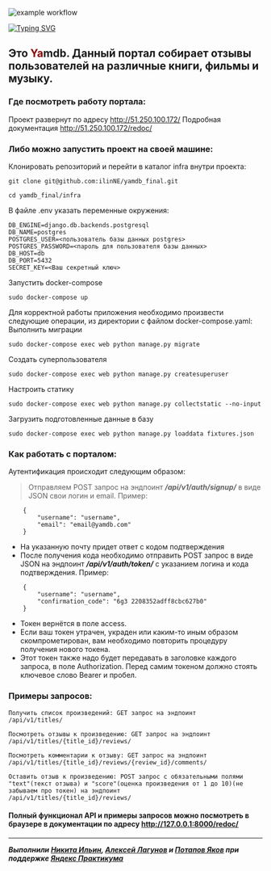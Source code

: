 ![example workflow](https://github.com/ilinNE/yamdb_final/actions/workflows/yamdb_workflow.yml/badge.svg)


[![Typing SVG](https://readme-typing-svg.herokuapp.com?center=true&multiline=true&lines=%D0%9A%D0%BE%D0%BC%D0%B0%D0%BD%D0%B4%D0%BD%D1%8B%D0%B9+%D0%BF%D1%80%D0%BE%D0%B5%D0%BA%D1%82+%D1%81%D1%82%D1%83%D0%B4%D0%B5%D0%BD%D1%82%D0%BE%D0%B2+;%D0%AF%D0%BD%D0%B4%D0%B5%D0%BA%D1%81+%D0%9F%D1%80%D0%B0%D0%BA%D1%82%D0%B8%D0%BA%D1%83%D0%BC%D0%B0+(29+%D0%BA%D0%BE%D0%B3%D0%BE%D1%80%D1%82%D0%B0))](https://git.io/typing-svg)
## Это <span style="color:darkred">Ya</span>mdb. Данный портал собирает отзывы пользователей на различные книги, фильмы и музыку.

### Где посмотреть работу портала:
Проект развернут по адресу http://51.250.100.172/
Подробная документация http://51.250.100.172/redoc/


### Либо можно запустить проект на своей машине:
Клонировать репозиторий и перейти в каталог infra внутри проекта:

```
git clone git@github.com:ilinNE/yamdb_final.git
```

```
cd yamdb_final/infra
```
В файле .env указать переменные окружения:

```
DB_ENGINE=django.db.backends.postgresql
DB_NAME=postgres
POSTGRES_USER=<пользователь базы данных postgres>
POSTGRES_PASSWORD=<пароль для пользователя базы данных>
DB_HOST=db
DB_PORT=5432
SECRET_KEY=<Ваш секретный ключ>
```
Запустить docker-compose
```
sudo docker-compose up
```
Для корректной работы приложения необходимо произвести следующие операции, из директории с файлом docker-compose.yaml:
Выполнить миграции
```
sudo docker-compose exec web python manage.py migrate
```
Создать суперпользователя
```
sudo docker-compose exec web python manage.py createsuperuser 
```
Настроить статику

```
sudo docker-compose exec web python manage.py collectstatic --no-input
```

Загрузить подготовленные данные в базу 

```
sudo docker-compose exec web python manage.py loaddata fixtures.json
```
### Как работать с порталом:
Аутентификация происходит следующим образом:

> Отправляем POST запрос на эндпоинт ***/api/v1/auth/signup/*** в виде JSON свои логин и email.
Пример:
```
    {
        "username": "username",
        "email": "email@yamdb.com"
    }
```
- На указанную почту придет ответ с кодом подтверждения
- После получения кода необходимо отправить POST запрос в виде JSON на эндпоинт ***/api/v1/auth/token/*** с указанием логина и кода подтверждения. Пример:
```
    {
        "username": "username",
        "confirmation_code": "6g3 2208352adff8cbc627b0"
    }
```
- Токен вернётся в поле access.
- Если ваш токен утрачен, украден или каким-то иным образом скомпрометирован, вам необходимо повторить процедуру получения нового токена.
- Этот токен также надо будет передавать в заголовке каждого запроса, в поле Authorization. Перед самим токеном должно стоять ключевое слово Bearer и пробел.

### Примеры запросов:
```
Получить список произведений: GET запрос на эндпоинт 
/api/v1/titles/
```
```
Посмотреть отзывы к произведению: GET запрос на эндпоинт 
/api/v1/titles/{title_id}/reviews/
```
```
Посмотреть комментарии к отзыву: GET запрос на эндпоинт 
/api/v1/titles/{title_id}/reviews/{review_id}/comments/
```
```
Оставить отзыв к произведению: POST запрос с обязательными полями 
"text"(текст отзыва) и "score"(оценка произведения от 1 до 10)(не забываем про токен) на эндпоинт 
/api/v1/titles/{title_id}/reviews/
```
#### Полный функционал API и примеры запросов можно посмотреть в браузере в документации по адресу http://127.0.0.1:8000/redoc/

---
***Выполнили [Никита Ильин](https://github.com/ilinne), [Алексей Лагунов](https://github.com/sapp1507/) и [Потапов Яков](https://github.com/potapovjakov) при поддержке [Яндекс Практикума](https://practicum.yandex.ru/)***

